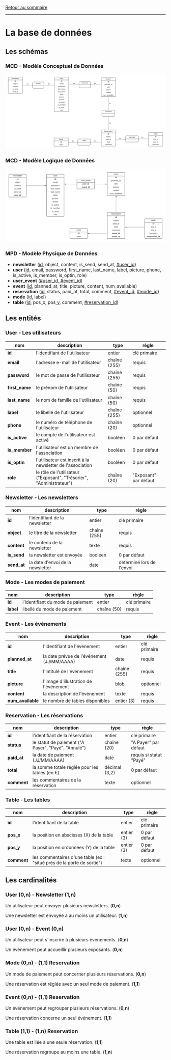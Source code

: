 [Retour au sommaire](README.md)

***

# La base de données

## Les schémas

### MCD -  Modèle Conceptuel de Données

![MCD](./schemas/entities/MCD.png)

### MCD -  Modèle Logique de Données

![MLD](./schemas/entities/MLD.png)

### MPD -  Modèle Physique de Données

- **newsletter** (<u>id</u>, object, content, is_send, send_at, <u>#user_id</u>)
- **user** (<u>id</u>, email, password, first_name, last_name, label, picture, phone, is_active, is_member, is_optin, role)
- **user_event** (<u>#user_id, #event_id</u>)
- **event** (<u>id</u>, planned_at, title, picture, content, num_available)
- **reservation** (<u>id</u>, status, paid_at, total, comment, <u>#event_id</u>, <u>#mode_id</u>)
- **mode** (<u>id</u>, label)
- **table** (<u>id</u>, pos_x, pos_y, comment, <u>#reservation_id</u>)

## Les entités

### User - Les utilisateurs

nom|description|type|règle
-|-|-|-
**id**|l'identifiant de l'utilisateur|entier|clé primaire
**email**|l'adresse e-mail de l'utilisateur|chaîne (255)|requis
**password**|le mot de passe de l'utilisateur|chaîne (255)|requis
**first_name**|le prénom de l'utilisateur|chaîne (50)|requis
**last_name**|le nom de famille de l'utilisateur|chaîne (50)|requis
**label**|le libellé de l'utilisateur|chaîne (255)|optionnel
**phone**|le numéro de téléphone de l'utilisateur|chaîne (20)|optionnel
**is_active**|le compte de l'utilisateur est activé|booléen|0 par défaut
**is_member**|l'utilisateur est un membre de l'association|booléen|0 par défaut
**is_optin**|l'utilisateur est inscrit à la newsletter de l'association|booléen|0 par défaut
**role**|le rôle de l'utilisateur ("Exposant", "Trésorier", "Administrateur")|chaîne (20)|"Exposant" par défaut

### Newsletter - Les newsletters

nom|description|type|règle
-|-|-|-
**id**|l'identifiant de la newsletter|entier|clé primaire
**object**|le titre de la newsletter|chaîne (255)|requis
**content**|le contenu de la newsletter|texte|requis
**is_send**|la newsletter est envoyée|booléen|0 par défaut
**send_at**|la date d'envoi de la newsletter|date|déterminé lors de l'envoi

### Mode - Les modes de paiement

nom|description|type|règle
-|-|-|-
**id**|l'identifiant du mode de paiement|entier|clé primaire
**label**|libellé du mode de paiement|chaîne (50)|requis

### Event - Les événements

nom|description|type|règle
-|-|-|-
**id**|l'identifiant de l'événement|entier|clé primaire
**planned_at**|la date prévue de l'événement (JJ/MM/AAAA)|date|requis
**title**|l'intitulé de l'événement|chaîne (255)|requis
**picture**|l'image d'illustration de l'événement|blob|optionnel
**content**|la description de l'événement|texte|requis
**num_available**|le nombre de tables disponibles|entier (3)|requis

### Reservation - Les réservations

nom|description|type|règle
-|-|-|-
**id**|l'identifiant de la réservation|entier|clé primaire
**status**|le statut de paiement ("A Payer", "Payé", "Annulé")|chaîne (20)|"A Payer" par défaut
**paid_at**|la date de paiement (JJ/MM/AAAA)|date|requis si statut "Payé"
**total**|la somme totale réglée pour les tables (en €)|décimal (3,2)|0 par défaut
**comment**|les commentaires de la réservation|texte|optionnel

### Table - Les tables

nom|description|type|règle
-|-|-|-
**id**|l'identifiant de la table|entier|clé primaire
**pos_x**|la position en abscisses (X) de la table|entier (3)|0 par défaut
**pos_y**|la position en ordonnées (Y) de la table|entier (3)|0 par défaut
**comment**|les commentaires d'une table (ex : "situé près de la porte de sortie")|texte|optionnel

## Les cardinalités

### User (0,n) - Newsletter (1,n)

Un utilisateur peut envoyer plusieurs newsletters. (**0,n**)

Une newsletter est envoyée à au moins un utilisateur. (**1,n**)

### User (0,n) - Event (0,n)

Un utilisateur peut s'inscrire à plusieurs événements. (**0,n**)

Un événement peut accueillir plusieurs exposants. (**0,n**)

### Mode (0,n) - (1,1) Reservation

Un mode de paiement peut concerner plusieurs réservations. (**0,n**)

Une réservation est réglée avec un seul mode de paiement. (**1,1**)

### Event (0,n) - (1,1) Reservation

Un événement peut regrouper plusieurs réservations. (**0,n**)

Une réservation concerne un seul événement. (**1,1**)

### Table (1,1) - (1,n) Reservation

Une table est liée à une seule réservation. (**1,1**)

Une réservation regroupe au moins une table. (**1,n**)
